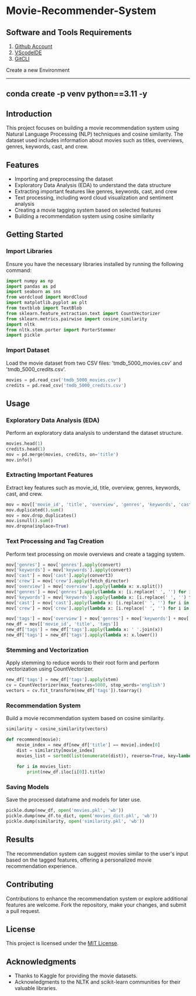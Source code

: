 # Movie-Recommender-System

## Software and Tools Requirements

1. [Github Account](https://github.com)
2. [VScodeIDE](https://code.visualstudio.com)
3. [GitCLI](https://git-scm.com/book/en/v2/Getting-Started-The-Command-Line)


Create a new Environment

---
conda create -p venv python==3.11 -y
---

## Introduction
This project focuses on building a movie recommendation system using Natural Language Processing (NLP) techniques and cosine similarity. The dataset used includes information about movies such as titles, overviews, genres, keywords, cast, and crew.

## Features
- Importing and preprocessing the dataset
- Exploratory Data Analysis (EDA) to understand the data structure
- Extracting important features like genres, keywords, cast, and crew
- Text processing, including word cloud visualization and sentiment analysis
- Creating a movie tagging system based on selected features
- Building a recommendation system using cosine similarity

## Getting Started

### Import Libraries
Ensure you have the necessary libraries installed by running the following command:

```python
import numpy as np
import pandas as pd
import seaborn as sns
from wordcloud import WordCloud
import matplotlib.pyplot as plt
from textblob import TextBlob
from sklearn.feature_extraction.text import CountVectorizer
from sklearn.metrics.pairwise import cosine_similarity
import nltk
from nltk.stem.porter import PorterStemmer
import pickle
```

### Import Dataset
Load the movie dataset from two CSV files: 'tmdb_5000_movies.csv' and 'tmdb_5000_credits.csv'.

```python
movies = pd.read_csv('tmdb_5000_movies.csv')
credits = pd.read_csv('tmdb_5000_credits.csv')
```

## Usage

### Exploratory Data Analysis (EDA)
Perform an exploratory data analysis to understand the dataset structure.

```python
movies.head(1)
credits.head(1)
mov = pd.merge(movies, credits, on='title')
mov.info()
```

### Extracting Important Features
Extract key features such as movie_id, title, overview, genres, keywords, cast, and crew.

```python
mov = mov[['movie_id', 'title', 'overview', 'genres', 'keywords', 'cast', 'crew']]
mov.duplicated().sum()
mov = mov.drop_duplicates()
mov.isnull().sum()
mov.dropna(inplace=True)
```

### Text Processing and Tag Creation
Perform text processing on movie overviews and create a tagging system.

```python
mov['genres'] = mov['genres'].apply(convert)
mov['keywords'] = mov['keywords'].apply(convert)
mov['cast'] = mov['cast'].apply(convert3)
mov['crew'] = mov['crew'].apply(fetch_director)
mov['overview'] = mov['overview'].apply(lambda x: x.split())
mov['genres'] = mov['genres'].apply(lambda x: [i.replace(' ', '') for i in x])
mov['keywords'] = mov['keywords'].apply(lambda x: [i.replace(' ', '') for i in x])
mov['cast'] = mov['cast'].apply(lambda x: [i.replace(' ', '') for i in x])
mov['crew'] = mov['crew'].apply(lambda x: [i.replace(' ', '') for i in x])

mov['tags'] = mov['overview'] + mov['genres'] + mov['keywords'] + mov['cast'] + mov['crew']
new_df = mov[['movie_id', 'title', 'tags']]
new_df['tags'] = new_df['tags'].apply(lambda x: ' '.join(x))
new_df['tags'] = new_df['tags'].apply(lambda x: x.lower())
```

### Stemming and Vectorization
Apply stemming to reduce words to their root form and perform vectorization using CountVectorizer.

```python
new_df['tags'] = new_df['tags'].apply(stem)
cv = CountVectorizer(max_features=5000, stop_words='english')
vectors = cv.fit_transform(new_df['tags']).toarray()
```

### Recommendation System
Build a movie recommendation system based on cosine similarity.

```python
similarity = cosine_similarity(vectors)

def recommend(movie):
    movie_index = new_df[new_df['title'] == movie].index[0]
    dist = similarity[movie_index]
    movies_list = sorted(list(enumerate(dist)), reverse=True, key=lambda x: x[1])[1:6]
    
    for i in movies_list:
        print(new_df.iloc[i[0]].title)
```

### Saving Models
Save the processed dataframe and models for later use.

```python
pickle.dump(new_df, open('movies.pkl', 'wb'))
pickle.dump(new_df.to_dict, open('movies_dict.pkl', 'wb'))
pickle.dump(similarity, open('similarity.pkl', 'wb'))
```

## Results
The recommendation system can suggest movies similar to the user's input based on the tagged features, offering a personalized movie recommendation experience.

## Contributing
Contributions to enhance the recommendation system or explore additional features are welcome. Fork the repository, make your changes, and submit a pull request.

## License
This project is licensed under the [MIT License](LICENSE).

## Acknowledgments
- Thanks to Kaggle for providing the movie datasets.
- Acknowledgments to the NLTK and scikit-learn communities for their valuable libraries.
